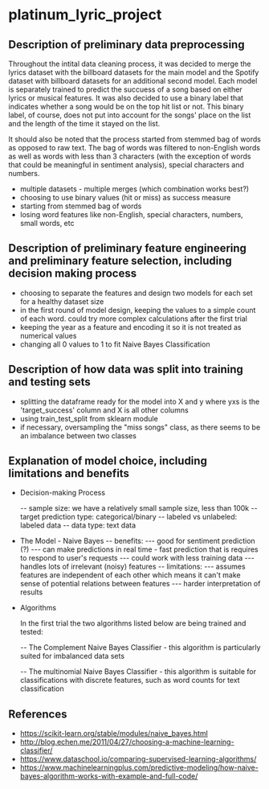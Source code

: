 # platinum_lyric_project

## Description of preliminary data preprocessing

Throughout the intital data cleaning process, it was decided to merge the lyrics dataset with the billboard datasets for the main model and the Spotify dataset with billboard datasets for an additional second model. Each model is separately trained to predict the succuess of a song based on either lyrics or musical features. It was also decided to use a binary label that indicates whether a song would be on the top hit list or not. This binary label, of course, does not put into account for the songs' place on the list and the length of the time it stayed on the list. 

It should also be noted that the process started from stemmed bag of words as opposed to raw text. The bag of words was filtered to non-English words as well as words with less than 3 characters (with the exception of words that could be meaningful in sentiment analysis), special characters and numbers. 

- multiple datasets - multiple merges (which combination works best?)
- choosing to use binary values (hit or miss) as success measure
- starting from stemmed bag of words
- losing word features like non-English, special characters, numbers, small words, etc


##  Description of preliminary feature engineering and preliminary feature selection, including decision making process 

- choosing to separate the features and design two models for each set for a healthy dataset size 
- in the first round of model design, keeping the values to a simple count of each word. could try more complex calculations after the first trial
- keeping the year as a feature and encoding it so it is not treated as numerical values
- changing all 0 values to 1 to fit Naive Bayes Classification

##  Description of how data was split into training and testing sets 
- splitting the dataframe ready for the model into X and y where yxs is the 'target_success' column and X is all other columns 
- using train_test_split from sklearn module
- if necessary, oversampling the "miss songs" class, as there seems to be an imbalance between two classes
##  Explanation of model choice, including limitations and benefits

- Decision-making Process

  -- sample size: we have a relatively small sample size, less than 100k
  -- target prediction type: categorical/binary
  -- labeled vs unlabeled: labeled data
  -- data type: text data
  
- The Model - Naive Bayes
  -- benefits:
    --- good for sentiment prediction (?)
    --- can make predictions in real time - fast prediction that is requires to respond to user's requests
    --- could work with less training data 
    --- handles lots of irrelevant (noisy) features 
  -- limitations: 
    --- assumes features are independent of each other which means it can't make sense of potential relations between features
    --- harder interpretation of results
- Algorithms

  In the first trial the two algorithms listed below are being trained and tested:
  
  -- The Complement Naive Bayes Classifier - this algorithm is particularly suited for imbalanced data sets
  
  -- The multinomial Naive Bayes Classifier - this algorithm is suitable for classifications with discrete features, such as word counts for text classification

## References

- https://scikit-learn.org/stable/modules/naive_bayes.html
- http://blog.echen.me/2011/04/27/choosing-a-machine-learning-classifier/
- https://www.dataschool.io/comparing-supervised-learning-algorithms/
- https://www.machinelearningplus.com/predictive-modeling/how-naive-bayes-algorithm-works-with-example-and-full-code/

